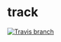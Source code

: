 # track 
[![Travis branch](https://img.shields.io/travis/rust-lang/rust/master.svg?style=for-the-badge)](https://travis-ci.org/TheBeachMaster/track/)